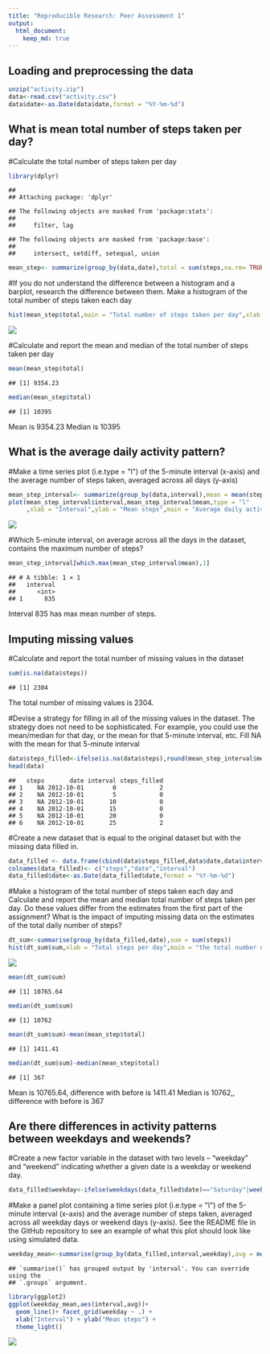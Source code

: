 ```yaml
---
title: "Reproducible Research: Peer Assessment 1"
output: 
  html_document:
    keep_md: true
---
```


## Loading and preprocessing the data


``` r
unzip("activity.zip")
data<-read.csv("activity.csv")
data$date<-as.Date(data$date,format = "%Y-%m-%d")
```

## What is mean total number of steps taken per day?
#Calculate the total number of steps taken per day

``` r
library(dplyr)
```

```
## 
## Attaching package: 'dplyr'
```

```
## The following objects are masked from 'package:stats':
## 
##     filter, lag
```

```
## The following objects are masked from 'package:base':
## 
##     intersect, setdiff, setequal, union
```

``` r
mean_step<- summarize(group_by(data,date),total = sum(steps,na.rm= TRUE))
```

#If you do not understand the difference between a histogram and a barplot, research the difference between them. Make a histogram of the total number of steps taken each day

``` r
hist(mean_step$total,main = "Total number of steps taken per day",xlab = "Total num of steps per day")
```

![](PA1_template_files/figure-html/hist1-1.png)<!-- -->

#Calculate and report the mean and median of the total number of steps taken per day

``` r
mean(mean_step$total)
```

```
## [1] 9354.23
```

``` r
median(mean_step$total)
```

```
## [1] 10395
```
Mean is 9354.23
Median is 10395

## What is the average daily activity pattern?

#Make a time series plot (i.e.type = "l") of the 5-minute interval (x-axis) and the average number of steps taken, averaged across all days (y-axis)


``` r
mean_step_interval<- summarize(group_by(data,interval),mean = mean(steps,na.rm= TRUE))
plot(mean_step_interval$interval,mean_step_interval$mean,type = "l"
     ,xlab = "Interval",ylab = "Mean steps",main = "Average daily activity pattern")
```

![](PA1_template_files/figure-html/pattern-1.png)<!-- -->

#Which 5-minute interval, on average across all the days in the dataset, contains the maximum number of steps?


``` r
mean_step_interval[which.max(mean_step_interval$mean),1]
```

```
## # A tibble: 1 × 1
##   interval
##      <int>
## 1      835
```

Interval 835 has max mean number of steps.

## Imputing missing values
#Calculate and report the total number of missing values in the dataset 

``` r
sum(is.na(data$steps))
```

```
## [1] 2304
```
The total number of missing values is 2304.

#Devise a strategy for filling in all of the missing values in the dataset. The strategy does not need to be sophisticated. For example, you could use the mean/median for that day, or the mean for that 5-minute interval, etc.
Fill NA with the mean for that 5-minute interval

``` r
data$steps_filled<-ifelse(is.na(data$steps),round(mean_step_interval$mean[match(data$interval, mean_step_interval$interval)],digits = 0),data$steps)
head(data)
```

```
##   steps       date interval steps_filled
## 1    NA 2012-10-01        0            2
## 2    NA 2012-10-01        5            0
## 3    NA 2012-10-01       10            0
## 4    NA 2012-10-01       15            0
## 5    NA 2012-10-01       20            0
## 6    NA 2012-10-01       25            2
```
#Create a new dataset that is equal to the original dataset but with the missing data filled in.

``` r
data_filled <- data.frame(cbind(data$steps_filled,data$date,data$interval))
colnames(data_filled)<- c("steps","date","interval")
data_filled$date<-as.Date(data_filled$date,format = "%Y-%m-%d")
```

#Make a histogram of the total number of steps taken each day and Calculate and report the mean and median total number of steps taken per day. Do these values differ from the estimates from the first part of the assignment? What is the impact of imputing missing data on the estimates of the total daily number of steps?

``` r
dt_sum<-summarise(group_by(data_filled,date),sum = sum(steps))
hist(dt_sum$sum,xlab = "Total steps per day",main = "the total number of steps taken each day")
```

![](PA1_template_files/figure-html/hist_missing-1.png)<!-- -->


``` r
mean(dt_sum$sum)
```

```
## [1] 10765.64
```

``` r
median(dt_sum$sum)
```

```
## [1] 10762
```

``` r
mean(dt_sum$sum)-mean(mean_step$total)
```

```
## [1] 1411.41
```

``` r
median(dt_sum$sum)-median(mean_step$total)
```

```
## [1] 367
```

Mean is 10765.64, difference with before is 1411.41
Median is 10762,, difference with before is 367


## Are there differences in activity patterns between weekdays and weekends?
#Create a new factor variable in the dataset with two levels – “weekday” and “weekend” indicating whether a given date is a weekday or weekend day.


``` r
data_filled$weekday<-ifelse(weekdays(data_filled$date)=="Saturday"|weekdays(data_filled$date)=="Sunday","weekend","weekday")
```

#Make a panel plot containing a time series plot (i.e.type = "l") of the 5-minute interval (x-axis) and the average number of steps taken, averaged across all weekday days or weekend days (y-axis). See the README file in the GitHub repository to see an example of what this plot should look like using simulated data.

``` r
weekday_mean<-summarise(group_by(data_filled,interval,weekday),avg = mean(steps))
```

```
## `summarise()` has grouped output by 'interval'. You can override using the
## `.groups` argument.
```

``` r
library(ggplot2)
ggplot(weekday_mean,aes(interval,avg))+
  geom_line()+ facet_grid(weekday ~ .) + 
  xlab("Interval") + ylab("Mean steps") +
  theme_light()
```

![](PA1_template_files/figure-html/panel-1.png)<!-- -->



